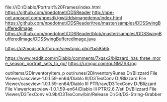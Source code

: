 file:///D:/Diablo/Portrait%20Frames/index.html
https://github.com/npedotnet/DDSReader
http://npe-net.appspot.com/npesdk/gwt/ddsimagedemo/index.html
https://github.com/npedotnet/DDSReader/tree/master/samples/DDSSwingBufferedImage
https://github.com/npedotnet/DDSReader/blob/master/samples/DDSSwingBufferedImage/DDSSwingBufferedImage.java

https://d2mods.info/forum/viewtopic.php?t=58565

https://www.reddit.com/r/Diablo/comments/7xgsx2/blizzard_has_three_more_season_portrait_sets_to_go/
https://i.imgur.com/quNMZS3.jpg




out/items/2DInventoryItem_p
out/runes/2DInventoryRunes
D:/Blizzard File Viewer/cascview-1.0.1.59-en64/Diablo III/D3TexConv
D:/Blizzard File Viewer/cascview-1.0.1.59-en64/Diablo III PTR/raw/D3TexConv
D:/Blizzard File Viewer/cascview-1.0.1.59-en64/Diablo III PTR/2.6.7/stl
D:/Blizzard File Viewer/D3TexConv v0.9b/D3TexConv/bin/Release
D:/Git/D3-String-Grabber